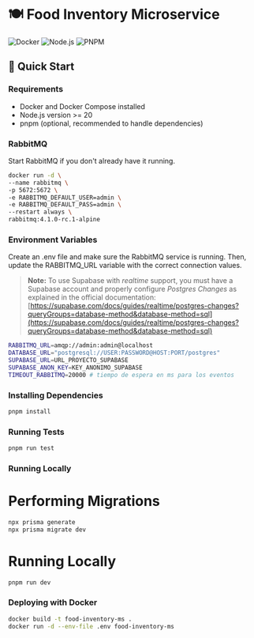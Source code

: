 # 🍽️ Food Inventory Microservice

![Docker](https://img.shields.io/badge/Docker-2CA5E0?style=for-the-badge&logo=docker&logoColor=white)
![Node.js](https://img.shields.io/badge/Node.js-20.19.0-green?style=for-the-badge&logo=nodedotjs)
![PNPM](https://img.shields.io/badge/pnpm-%234a4a4a.svg?style=for-the-badge&logo=pnpm&logoColor=f69220)

## 🚀 Quick Start

### Requirements

- Docker and Docker Compose installed
- Node.js version >= 20
- pnpm (optional, recommended to handle dependencies)

### RabbitMQ

Start RabbitMQ if you don't already have it running.

```bash
docker run -d \
--name rabbitmq \
-p 5672:5672 \
-e RABBITMQ_DEFAULT_USER=admin \
-e RABBITMQ_DEFAULT_PASS=admin \
--restart always \
rabbitmq:4.1.0-rc.1-alpine
```

### Environment Variables

Create an .env file and make sure the RabbitMQ service is running. Then, update the RABBITMQ_URL variable with the correct connection values.

> **Note:** To use Supabase with _realtime_ support, you must have a Supabase account and properly configure _Postgres Changes_ as explained in the official documentation:  
> [https://supabase.com/docs/guides/realtime/postgres-changes?queryGroups=database-method&database-method=sql](https://supabase.com/docs/guides/realtime/postgres-changes?queryGroups=database-method&database-method=sql)

```bash
RABBITMQ_URL=amqp://admin:admin@localhost
DATABASE_URL="postgresql://USER:PASSWORD@HOST:PORT/postgres"
SUPABASE_URL=URL_PROYECTO_SUPABASE
SUPABASE_ANON_KEY=KEY_ANONIMO_SUPABASE
TIMEOUT_RABBITMQ=20000 # tiempo de espera en ms para los eventos
```

### Installing Dependencies

```bash
pnpm install
```

### Running Tests

```bash
pnpm run test
```

### Running Locally

# Performing Migrations

```bash
npx prisma generate
npx prisma migrate dev
```

# Running Locally

```bash
pnpm run dev
```

### Deploying with Docker

```bash
docker build -t food-inventory-ms .
docker run -d --env-file .env food-inventory-ms
```
